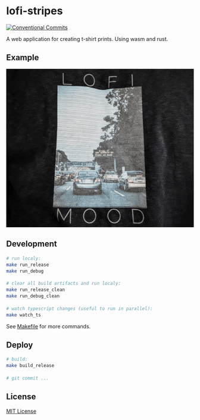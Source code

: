# lofi-stripes

[![Conventional Commits](https://img.shields.io/badge/Conventional%20Commits-1.0.0-green.svg)](https://conventionalcommits.org)

A web application for creating t-shirt prints. Using wasm and rust.

## Example

![photo that shows a t-shirt with a print from the app](./docs/data/demo.jpg)

## Development

```bash
# run localy:
make run_release
make run_debug

# clear all build artifacts and run localy:
make run_release_clean
make run_debug_clean

# watch typescript changes (useful to run in parallel):
make watch_ts
```

See [Makefile](./Makefile) for more commands.

## Deploy

```bash
# build:
make build_release

# git commit ...
```

## License

[MIT License](./LICENSE)
